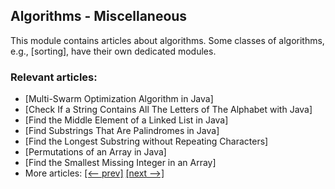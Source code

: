 ## Algorithms - Miscellaneous

This module contains articles about algorithms. Some classes of algorithms, e.g., [sorting], have their own dedicated modules.

### Relevant articles:

- [Multi-Swarm Optimization Algorithm in Java]
- [Check If a String Contains All The Letters of The Alphabet with Java]
- [Find the Middle Element of a Linked List in Java]
- [Find Substrings That Are Palindromes in Java]
- [Find the Longest Substring without Repeating Characters]
- [Permutations of an Array in Java]
- [Find the Smallest Missing Integer in an Array]
- More articles: [[<-- prev]](/algorithms-miscellaneous-3) [[next -->]](/algorithms-miscellaneous-5)
